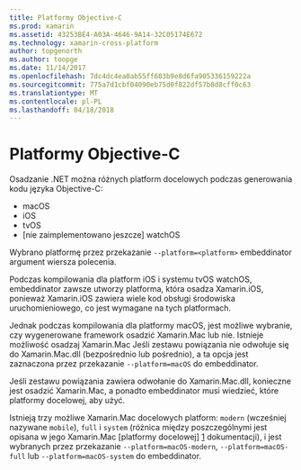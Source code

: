 ```yaml
---
title: Platformy Objective-C
ms.prod: xamarin
ms.assetid: 43253BE4-A03A-4646-9A14-32C05174E672
ms.technology: xamarin-cross-platform
author: topgenorth
ms.author: toopge
ms.date: 11/14/2017
ms.openlocfilehash: 7dc4dc4ea0ab55ff603b9e8d6fa905336159222a
ms.sourcegitcommit: 775a7d1cbf04090eb75d0f822df57b8d8cff0c63
ms.translationtype: MT
ms.contentlocale: pl-PL
ms.lasthandoff: 04/18/2018
---
```

# <a name="objective-c-platforms"></a>Platformy Objective-C


Osadzanie .NET można różnych platform docelowych podczas generowania kodu języka Objective-C:

* macOS
* iOS
* tvOS
* [nie zaimplementowano jeszcze] watchOS

Wybrano platformę przez przekazanie `--platform=<platform>` embeddinator argument wiersza polecenia.

Podczas kompilowania dla platform iOS i systemu tvOS watchOS, embeddinator zawsze utworzy platforma, która osadza Xamarin.iOS, ponieważ Xamarin.iOS zawiera wiele kod obsługi środowiska uruchomieniowego, co jest wymagane na tych platformach.

Jednak podczas kompilowania dla platformy macOS, jest możliwe wybranie, czy wygenerowane framework osadzić Xamarin.Mac lub nie. Istnieje możliwość osadzaj Xamarin.Mac Jeśli zestawu powiązania nie odwołuje się do Xamarin.Mac.dll (bezpośrednio lub pośrednio), a ta opcja jest zaznaczona przez przekazanie `--platform=macOS` do embeddinator.

Jeśli zestawu powiązania zawiera odwołanie do Xamarin.Mac.dll, konieczne jest osadzić Xamarin.Mac, a ponadto embeddinator musi wiedzieć, które platformy docelowej, aby użyć.

Istnieją trzy możliwe Xamarin.Mac docelowych platform: `modern` (wcześniej nazywane `mobile`), `full` i `system` (różnica między poszczególnymi jest opisana w jego Xamarin.Mac [platformy docelowej] [ 1] dokumentacji), i jest wybranych przez przekazanie `--platform=macOS-modern`, `--platform=macOS-full` lub `--platform=macOS-system` do embeddinator.

[1]: ~/mac/platform/target-framework.md
